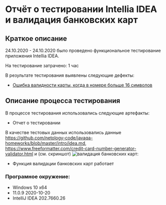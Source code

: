 # Отчёт о тестировании Intellia IDEA и валидация банковских карт

## Краткое описание

24.10.2020 - 24.10.2020 было проведено функциональное тестирование приложения Intellia IDEA.

На тестирование затрачено: 1 час

В результате тестирования выявлены следующие дефекты:
* [Ошибка валидности карты, когда в номере больше 16 символов](https://github.com/AnatolyTS/IDEA/issues/2)


## Описание процесса тестирования

В процессе тестирования использовались следующие артефакты:
* Отчет о тестировании


В качестве тестовых данных использовались данные https://github.com/netology-code/javaqa-homeworks/blob/master/intro/idea.md, https://www.freeformatter.com/credit-card-number-generator-validator.html и (см. скриншот) ![валидация банковских карт](https://sun1-16.userapi.com/rxMnLAFIedvHIcidwZEXnX-VXeaS4vHKkGSvcg/K5ecLxVLMIQ.jpg):


* Функция валидации банковских карт работает 


### Програмное окружение:
* Windows 10 x64
* 11.0.9 2020-10-20
* IntelliJ IDEA 202.7660.26
